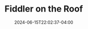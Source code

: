 ---
title: Fiddler on the Roof
Theatre: The Island Theater
Venue: The Island Theater
Season: 2024
date: 2024-06-15T22:02:37-04:00
opening_date: 2024-11-08
closing_date: 2024-11-17
showtimes:
  - 2024-11-08 19:30:00
  - 2024-11-09 19:30:00
  - 2024-11-10 14:00:00
  - 2024-11-15 19:30:00
  - 2024-11-16 19:30:00
  - 2024-11-17 14:00:00
featured_image: 2024-Fiddler-On-The-Roof.webp
featured_image_alt: 
featured_image_caption: 
featured_image_attr: 
featured_image_attr_link: 
playbill:
Website: 
Tickets: 
show_details: 
cast:
  - Tevye:
    - Mike Fields
    - Andrew Moritz
  - Golde:
    - Mary Roesler
    - Tricia Williams
  - Tzeitel:
    - Ansley Engle
    - Maria Routel Ferguson
  - Hodel:
    - Ellie Shipe
    - Ashlynn Amburgey
  - Chava:
    - Briana Logoinov
    - Jocey Shrader
  - Lazar:
    - Rod Sanford
    - Steve Amburgey
  - Motel:
    - Zach Schaeffer
    - McKayle Calhoun
  - Perchik:
    - Leland Locke
    - Carsten Wulburn
  - Fyedka:
    - James Comiskey
    - Andrew Wulbern
  - Rabbi:
    - Brad Harder
    - Steve Conrad
  - Constable:
    - Chris Castelli
    - Corey Shrader
  - Avram:
    - DeAnna Kirkeby
    - Roger Padgett
  - Mendel:
    - William Benoit
  - Mordcha:
    - Jake Askey
    - Arik Hartman
  - Yussel:
    - Ivy Wurtz
    - Melissa Shrader
  - Nachum:
    - Holly Sanford
    - Kennedy Fulk
  - Yente:
    - Kathryne Allen
    - Becky Dunn
  - Fiddler:
    - Brad Harder
    - Calise Wheeler
  - Sprintze:
    - Piper Pieratt
    - Summer Dunn
  - Grandma:
    - Carolyn Strait
    - Colleen Hunter
  - Bielke:
    - Makenna Harder
    - Mercy Dunn
  - Shaindel:
    - Theresa Buchannan
    - Alyssa Cercere
  - Fruma Sarah:
    - Cindy Baker
    - Kerry Hunter
  - Villagers:
    - Brady Sanford
    - Charli Dunn
    - Timothy Sanford
    - Hadleigh Malone
    - Abrielle Benoit
    - McKinleigh Malone
    - Amber Covey
    - Calleigh Malone
crew:
orchestra:
genres: 
Description: 
---